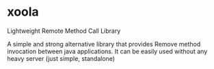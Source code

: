 # xoola
Lightweight Remote Method Call Library

A simple and strong alternative library that provides Remove method invocation between java applications. It can be easily used without any heavy server (just simple, standalone)
